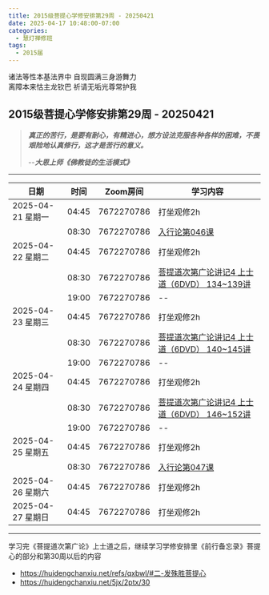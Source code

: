 ```yaml
---
title: 2015级菩提心学修安排第29周 - 20250421
date: 2025-04-17 10:48:00-07:00
categories:
  - 慧灯禅修班
tags:
  - 2015届
---
```

诸法等性本基法界中 自现圆满三身游舞力  
离障本来怙主龙钦巴 祈请无垢光尊常护我


## 2015级菩提心学修安排第29周 - 20250421


> *__真正的苦行，是要有耐心，有精进心，想方设法克服各种各样的困难，不畏艰险地认真修行，这才是苦行的意义。__*
>
> --***大恩上师《佛教徒的生活模式》***

---

|日期 |时间|Zoom房间|学习内容|
|--|--|--|--|
| 2025-04-21 星期一|04:45|7672270786|打坐观修2h|
| |08:30|7672270786|[入行论第046课](https://huidengchanxiu.net/refs/rxl/04#第四十六节课) |
| 2025-04-22 星期二 |04:45|7672270786|打坐观修2h|
|   |08:30|7672270786| [菩提道次第广论讲记4 上士道（6DVD） 134~139讲](https://www.youtube.com/watch?v=klnKMUEXoSM&list=PL7aUyQTIJqAiHcod5lx5U5YleLaWpDLOq&index=20&ab_channel=%E6%85%A7%E7%81%AF%E5%B0%8F%E7%BB%84%E6%B8%A9%E5%93%A5%E5%8D%8EHuiDengVanStudyGroup) |
|   |19:00|7672270786|--|
| 2025-04-23 星期三  |04:45|7672270786|打坐观修2h|
|   |08:30|7672270786| [菩提道次第广论讲记4 上士道（6DVD） 140~145讲](https://www.youtube.com/watch?v=kVJBq_xazQM&list=PL7aUyQTIJqAiHcod5lx5U5YleLaWpDLOq&index=21&ab_channel=%E6%85%A7%E7%81%AF%E5%B0%8F%E7%BB%84%E6%B8%A9%E5%93%A5%E5%8D%8EHuiDengVanStudyGroup) |
|   |19:00|7672270786| -- |
| 2025-04-24 星期四|04:45|7672270786|打坐观修2h|
|   |08:30|7672270786| [菩提道次第广论讲记4 上士道（6DVD） 146~152讲](https://www.youtube.com/watch?v=u4zzev18qgQ&list=PL7aUyQTIJqAiHcod5lx5U5YleLaWpDLOq&index=22&ab_channel=%E6%85%A7%E7%81%AF%E5%B0%8F%E7%BB%84%E6%B8%A9%E5%93%A5%E5%8D%8EHuiDengVanStudyGroup) |
|   |19:00|7672270786|--|
| 2025-04-25 星期五|04:45|7672270786|打坐观修2h|
| |08:30|7672270786|[入行论第047课](https://huidengchanxiu.net/refs/rxl/05#第四十七节课) |
| 2025-04-26 星期六|04:45|7672270786| 打坐观修2h |
| 2025-04-27 星期日|04:45|7672270786| 打坐观修2h |


---

学习完《菩提道次第广论》上士道之后，继续学习学修安排里《前行备忘录》菩提心的部分和第30周以后的内容

- <https://huidengchanxiu.net/refs/qxbwl/#二-发殊胜菩提心>
- <https://huidengchanxiu.net/5jx/2ptx/30>


